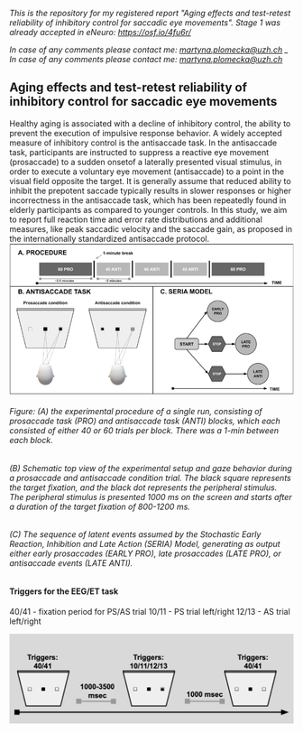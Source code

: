 

*This is the repository for my registered report "Aging effects and test-retest reliability of inhibitory control for saccadic eye movements". Stage 1 was already accepted in eNeuro: https://osf.io/4fu6r/*

*In case of any comments please contact me: martyna.plomecka@uzh.ch _ In case of any comments please contact me: martyna.plomecka@uzh.ch*

## Aging effects and test-retest reliability of inhibitory control for saccadic eye movements

Healthy aging is associated with a decline of inhibitory control, the ability to prevent the execution of impulsive response behavior. A widely accepted measure of inhibitory control is the antisaccade task.
In the antisaccade task,
 participants are instructed to suppress a reactive eye movement (prosaccade) to a sudden onsetof a laterally presented visual stimulus, in order to execute a voluntary eye movement
 (antisaccade) to a point in the visual field opposite the target. 
It is generally assume that reduced ability to inhibit the prepotent saccade typically results in slower responses or higher incorrectness in the antisaccade task, which has been repeatedly found in elderly  participants as compared to younger controls.
In this study, we aim to report full reaction time and error rate distributions and additional measures, like peak saccadic velocity and the saccade
gain, as proposed in the internationally standardized antisaccade protocol.
<img src="1.tiff" alt="drawing" width="2000"/>

###### Figure: (A) the experimental procedure of a single run, consisting of prosaccade task (PRO) and antisaccade task (ANTI) blocks, which each consisted of either 40 or 60 trials per block. There was a 1-min between each block. 
###### (B) Schematic top view of the experimental setup and gaze behavior during a prosaccade and antisaccade condition trial. The black square represents the target fixation, and the black dot represents the peripheral stimulus. The peripheral stimulus is presented 1000 ms on the screen and starts after a duration of the target fixation of 800-1200 ms.
######  (C) The sequence of latent events assumed by the Stochastic Early Reaction, Inhibition and Late Action (SERIA) Model, generating as output either early prosaccades (EARLY PRO), late prosaccades (LATE PRO), or antisaccade events (LATE ANTI).


#### Triggers for the EEG/ET task
40/41 - fixation period for PS/AS trial
10/11 - PS trial left/right
12/13 - AS trial left/right

![](Screenshot%202020-04-23%20at%2017.00.36.png)



